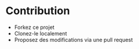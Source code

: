 # Contribution  
- Forkez ce projet  
- Clonez-le localement  
- Proposez des modifications via une pull request  
